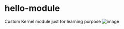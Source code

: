 # hello-module
Custom Kernel module just for learning purpose
![image](https://user-images.githubusercontent.com/29144908/217928402-fc9dceea-3b22-4f61-9757-e45a731c94f1.png)
